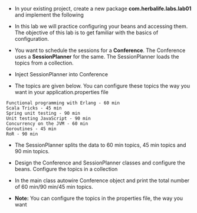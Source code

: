 * In your existing project, create a new package __com.herbalife.labs.lab01__ and implement the following
* In this lab we will practice configuring your beans and accessing them. The objective of this lab is to get familiar with the basics of configuration.

* You want to schedule the sessions for a __Conference__. The Conference uses a __SessionPlanner__ for the same. The SessionPlanner loads the topics from a collection.

* Inject SessionPlanner into Conference

* The topics are given below. You can configure these topics the way you want in your application.properties file

```
Functional programming with Erlang - 60 min
Scala Tricks - 45 min
Spring unit testing - 90 min
Unit testing JavaScript - 90 min
Concurrency on the JVM - 60 min
Goroutines - 45 min
RoR - 90 min
```

* The SessionPlanner splits the data to 60 min topics, 45 min topics and 90 min topics.
* Design the Conference and SessionPlanner classes and configure the beans. Configure the topics in a collection
* In the main class autowire Conference object and print the total number of 60 min/90 min/45 min topics.

* **Note:** You can configure the topics in the properties file, the way you want